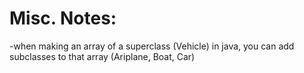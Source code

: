  # Misc. Notes:
 
-when making an array of a superclass (Vehicle) in java, you can add subclasses to that array (Ariplane, Boat, Car)
